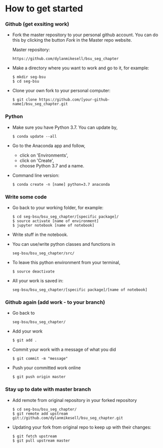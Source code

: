 
# How to get started

### Github (get exsiting work)

* Fork the master repository to your personal github account. You can do this by clicking the button *Fork* in the Master repo website.

	Master repository: 

  ```
  https://github.com/dylanmikesell/bsu_seg_chapter
  ```

* Make a directory where you want to work and go to it, for example:

  ```
  $ mkdir seg-bsu
  $ cd seg-bsu
  ```
* Clone your own fork to your personal computer:

  ```
  $ git clone https://github.com/[your-github-name]/bsu_seg_chapter.git
  ```

### Python

* Make sure you have Python 3.7. You can update by,

  ```
  $ conda update --all
  ```

* Go to the Anaconda app and follow,
	* click on 'Environments',
	* click on 'Create',
	* choose Python 3.7 and a name.
* Command line version:

	```
	$ conda create -n [name] python=3.7 anaconda
	```

### Write some code

* Go back to your working folder, for example:

  ```
  $ cd seg-bsu/bsu_seg_chapter/[specific package]/
  $ source activate [name of environment]
  $ jupyter notebook [name of notebook]
  ```
* Write stuff in the notebook.
* You can use/write python classes and functions in 

	```
	seg-bsu/bsu_seg_chapter/src/
	```

* To leave this python environment from your terminal,

  ```
  $ source deactivate
  ```
* All your work is saved in:

  ```
  seg-bsu/bsu_seg_chapter/[specific package]/[name of notebook]
  ```

### Github again (add work - to your branch)

* Go back to

	```
  seg-bsu/bsu_seg_chapter/
  ```
  
* Add your work

	```
  $ git add .
  ```

* Commit your work with a message of what you did

  ```
  $ git commit -m "message"
  ```

* Push your committed work online

  ```
  $ git push origin master
  ```
  
### Stay up to date with master branch  


* Add remote from original repository in your forked repository

	```
    $ cd seg-bsu/bsu_seg_chapter/
    $ git remote add upstream git://github.com/dylanmikesell/bsu_seg_chapter.git
   ``` 

* Updating your fork from original repo to keep up with their changes:

	```
	$ git fetch upstream
    $ git pull upstream master
   ```